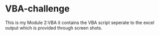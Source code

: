 # VBA-challenge
This is my Module 2:VBA it contains the VBA script seperate to the excel output which is provided through screen shots.
